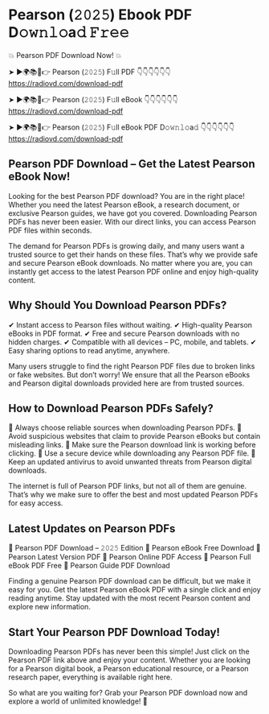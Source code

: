 # Pearson (𝟸𝟶𝟸𝟻) Ebook PDF D𝚘𝚠𝚗𝚕𝚘a𝚍 𝙵𝚛𝚎𝚎

💥 Pearson PDF Download Now! 💥

➤ ►🌍📚📱👉 Pearson (𝟸𝟶𝟸𝟻) F𝚞ll PDF 👇👇👇👇👇👇
https://radiovd.com/download-pdf

➤ ►🌍📚📱👉 Pearson (𝟸𝟶𝟸𝟻) F𝚞ll eBook 👇👇👇👇👇👇
https://radiovd.com/download-pdf

➤ ►🌍📚📱👉 Pearson (𝟸𝟶𝟸𝟻) F𝚞ll eBook PDF D𝚘𝚠𝚗𝚕𝚘a𝚍 👇👇👇👇👇👇
https://radiovd.com/download-pdf

## Pearson PDF Download – Get the Latest Pearson eBook Now!

Looking for the best Pearson PDF download? You are in the right place! Whether you need the latest Pearson eBook, a research document, or exclusive Pearson guides, we have got you covered. Downloading Pearson PDFs has never been easier. With our direct links, you can access Pearson PDF files within seconds.

The demand for Pearson PDFs is growing daily, and many users want a trusted source to get their hands on these files. That’s why we provide safe and secure Pearson eBook downloads. No matter where you are, you can instantly get access to the latest Pearson PDF online and enjoy high-quality content.

## Why Should You Download Pearson PDFs?

✔ Instant access to Pearson files without waiting.
✔ High-quality Pearson eBooks in PDF format.
✔ Free and secure Pearson downloads with no hidden charges.
✔ Compatible with all devices – PC, mobile, and tablets.
✔ Easy sharing options to read anytime, anywhere.

Many users struggle to find the right Pearson PDF files due to broken links or fake websites. But don’t worry! We ensure that all the Pearson eBooks and Pearson digital downloads provided here are from trusted sources.

## How to Download Pearson PDFs Safely?

📌 Always choose reliable sources when downloading Pearson PDFs.
📌 Avoid suspicious websites that claim to provide Pearson eBooks but contain misleading links.
📌 Make sure the Pearson download link is working before clicking.
📌 Use a secure device while downloading any Pearson PDF file.
📌 Keep an updated antivirus to avoid unwanted threats from Pearson digital downloads.

The internet is full of Pearson PDF links, but not all of them are genuine. That’s why we make sure to offer the best and most updated Pearson PDFs for easy access.

## Latest Updates on Pearson PDFs

🔹 Pearson PDF Download – 𝟸𝟶𝟸𝟻 Edition
🔹 Pearson eBook Free Download
🔹 Pearson Latest Version PDF
🔹 Pearson Online PDF Access
🔹 Pearson Full eBook PDF Free
🔹 Pearson Guide PDF Download

Finding a genuine Pearson PDF download can be difficult, but we make it easy for you. Get the latest Pearson eBook PDF with a single click and enjoy reading anytime. Stay updated with the most recent Pearson content and explore new information.

## Start Your Pearson PDF Download Today!

Downloading Pearson PDFs has never been this simple! Just click on the Pearson PDF link above and enjoy your content. Whether you are looking for a Pearson digital book, a Pearson educational resource, or a Pearson research paper, everything is available right here.

So what are you waiting for? Grab your Pearson PDF download now and explore a world of unlimited knowledge! 🚀